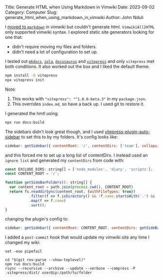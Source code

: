 Title: Generate HTML when Using Markdown in Vimwiki
Date: 2023-09-02
Category: Computer
Slug: generate_html_when_using_markdown_in_vimwiki
Author: John Nduli



I [moved to `markdown`]({filename}/migrate_vimwiki_from_wiki_to_markdown.md) in
vimwiki but couldn't generate html. `VimwikiAll2HTML` only supported vimwiki
syntax. I explored static site generators looking for one that:

- didn't require moving my files and folders.
- didn't need a lot of configuration to set up.

I tested out [`mkdocs`](https://www.mkdocs.org/),
[`zola`](https://www.getzola.org/), [`docusaurus`](https://docusaurus.io/) and
[`vitepress`](https://vitepress.dev/) and only `vitepress` met both conditions.
It also worked out the box and I liked the default theme.

```bash
npm install -D vitepress
npx vitepress init
```

Note:

1. This works with `"vitepress": "^1.0.0-beta.3"` in my `package.json`.
2. This overrides `index.md`, so have a back up. I used git to restore it.


I generated the hmtl using:

```bash
npx run docs:build
```

The sidebars didn't look great though, and I used
[vitepress-plugin-auto-sidebar](https://github.com/JonathanSchndr/vitepress-plugin-auto-sidebar/tree/main)
to set this to by my folders. It's config looks like:

```javascript
sidebar: getSidebar({ contentRoot: '/', contentDirs: ['team'], collapsible: true, collapsed: true })
```

and this forced me to set up a long list of contentDirs. I instead used an
`ignore list` and generated my `contentDirs` from code with:

```javascript
const EXCLUDE_DIRS: string[] = ['node_modules', 'diary', 'scripts'];
const CONTENT_ROOT = '/';

function getSideBarFolders(): string[] {
  var content_root = path.join(process.cwd(), CONTENT_ROOT)
  return fs.readdirSync(content_root, {withFileTypes: true})
           .filter(f => f.isDirectory() && !f.name.startsWith('.') && !EXCLUDE_DIRS.includes(f.name))
           .map(f => f.name)
           .sort();
}
```

changing the plugin's config to:

```javascript
sidebar: getSidebar({ contentRoot: CONTENT_ROOT, contentDirs: getSideBarFolders(), collapsible: true, collapsed: true }),
```

I added a `post-commit` hook that would update my vimwiki site any time I
changed my wiki:

```
set -euo pipefail

cd "$(git rev-parse --show-toplevel)"
npm run docs:build
rsync --recursive --archive --update --verbose --compress -P .vitepress/dist/ user@ip:/path/to/folder
```
